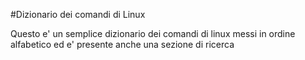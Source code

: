 #Dizionario dei comandi di Linux

Questo e' un semplice dizionario dei comandi di linux messi in ordine alfabetico ed e' presente anche una sezione di ricerca
